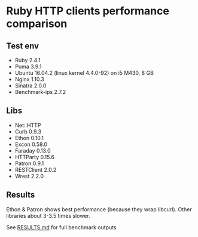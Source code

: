 # Ruby HTTP clients performance comparison

## Test env
* Ruby 2.4.1
* Puma 3.9.1
* Ubuntu 16.04.2 (linux kernel 4.4.0-92) on i5 M430, 8 GB
* Nginx 1.10.3
* Sinatra 2.0.0
* Benchmark-ips 2.7.2

## Libs
* Net::HTTP
* Curb 0.9.3
* Ethon 0.10.1
* Excon 0.58.0
* Faraday 0.13.0
* HTTParty 0.15.6
* Patron 0.9.1
* RESTClient 2.0.2
* Wrest 2.2.0

## Results
Ethon & Patron shows best performance (because they wrap libcurl). Other libraries about 3-3.5 times slower.

See [RESULTS.md](RESULTS.md) for full benchmark outputs
